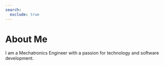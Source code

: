 ```yaml
---
search:
  exclude: true
---
```


# About Me

I am a Mechatronics Engineer with a passion for technology and software development.
